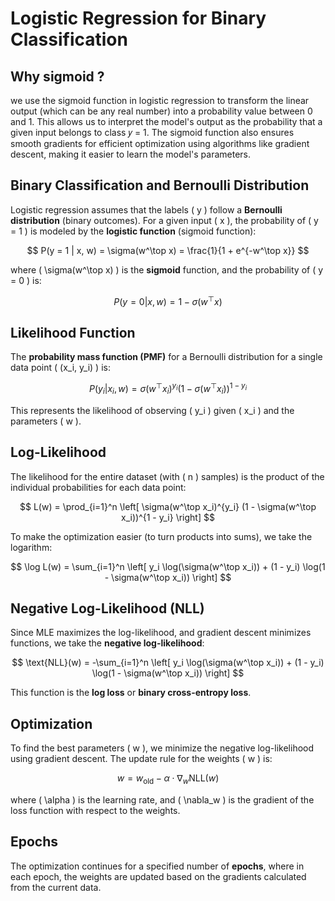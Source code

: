 # Logistic Regression for Binary Classification

## Why sigmoid ?

we use the sigmoid function in logistic regression to transform the linear output (which can be any real number) into a probability value between 0 and 1. This allows us to interpret the model's output as the probability that a given input belongs to class 𝑦 = 1. The sigmoid function also ensures smooth gradients for efficient optimization using algorithms like gradient descent, making it easier to learn the model's parameters.

## Binary Classification and Bernoulli Distribution

Logistic regression assumes that the labels \( y \) follow a **Bernoulli distribution** (binary outcomes). For a given input \( x \), the probability of \( y = 1 \) is modeled by the **logistic function** (sigmoid function):

$$
P(y = 1 | x, w) = \sigma(w^\top x) = \frac{1}{1 + e^{-w^\top x}}
$$

where \( \sigma(w^\top x) \) is the **sigmoid** function, and the probability of \( y = 0 \) is:

$$
P(y = 0 | x, w) = 1 - \sigma(w^\top x)
$$

## Likelihood Function

The **probability mass function (PMF)** for a Bernoulli distribution for a single data point \( (x_i, y_i) \) is:

$$
P(y_i | x_i, w) = \sigma(w^\top x_i)^{y_i} (1 - \sigma(w^\top x_i))^{1 - y_i}
$$

This represents the likelihood of observing \( y_i \) given \( x_i \) and the parameters \( w \).

## Log-Likelihood

The likelihood for the entire dataset (with \( n \) samples) is the product of the individual probabilities for each data point:

$$
L(w) = \prod_{i=1}^n \left[ \sigma(w^\top x_i)^{y_i} (1 - \sigma(w^\top x_i))^{1 - y_i} \right]
$$

To make the optimization easier (to turn products into sums), we take the logarithm:

$$
\log L(w) = \sum_{i=1}^n \left[ y_i \log(\sigma(w^\top x_i)) + (1 - y_i) \log(1 - \sigma(w^\top x_i)) \right]
$$

## Negative Log-Likelihood (NLL)

Since MLE maximizes the log-likelihood, and gradient descent minimizes functions, we take the **negative log-likelihood**:

$$
\text{NLL}(w) = -\sum_{i=1}^n \left[ y_i \log(\sigma(w^\top x_i)) + (1 - y_i) \log(1 - \sigma(w^\top x_i)) \right]
$$

This function is the **log loss** or **binary cross-entropy loss**.

## Optimization

To find the best parameters \( w \), we minimize the negative log-likelihood using gradient descent. The update rule for the weights \( w \) is:

$$
w = w_{\text{old}} - \alpha \cdot \nabla_w \text{NLL}(w)
$$

where \( \alpha \) is the learning rate, and \( \nabla_w \) is the gradient of the loss function with respect to the weights.

## Epochs

The optimization continues for a specified number of **epochs**, where in each epoch, the weights are updated based on the gradients calculated from the current data.
